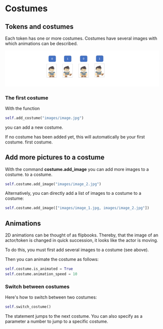 # Costumes

## Tokens and costumes

Each token has one or more costumes. Costumes have
several images with which animations can be described.

![First Token](../_images/costumes.png)

### The first costume

With the function

``` python
self.add_costume("images/image.jpg")
```

you can add a new costume.

If no costume has been added yet, this will automatically be your first costume.
first costume.

## Add more pictures to a costume

With the command **costume.add_image** you can add more images to a costume.
to a costume.

``` python
self.costume.add_image("images/image_2.jpg")
```

Alternatively, you can directly add a list of images to a costume
to a costume:

``` python
self.costume.add_image(["images/image_1.jpg, images/image_2.jpg"])
```

## Animations

2D animations can be thought of as flipbooks. Thereby,
that the image of an actor/token is changed in quick succession,
it looks like the actor is moving.

To do this, you must first add several images to a costume (see
above).

Then you can animate the costume as follows:

``` python
self.costume.is_animated = True
self.costume.animation_speed = 10
```

### Switch between costumes

Here's how to switch between two costumes:

``` python
self.switch_costume()
```

The statement jumps to the next costume. You can also specify as a parameter
a number to jump to a specific costume.
